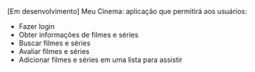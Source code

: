 [Em desenvolvimento]
Meu Cinema: aplicação que permitirá aos usuários:

- Fazer login
- Obter informações de filmes e séries
- Buscar filmes e séries
- Avaliar filmes e séries
- Adicionar filmes e séries em uma lista para assistir